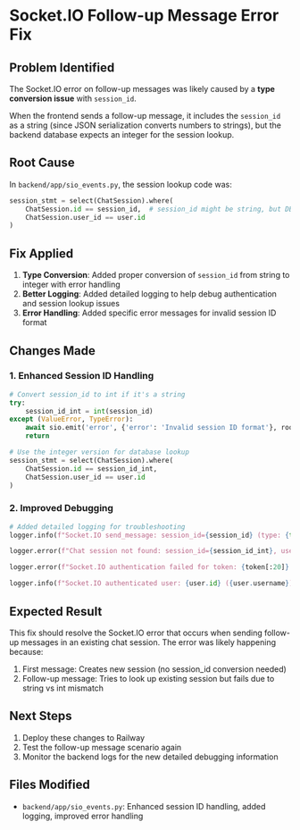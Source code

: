 # Socket.IO Follow-up Message Error Fix

## Problem Identified
The Socket.IO error on follow-up messages was likely caused by a **type conversion issue** with `session_id`. 

When the frontend sends a follow-up message, it includes the `session_id` as a string (since JSON serialization converts numbers to strings), but the backend database expects an integer for the session lookup.

## Root Cause
In `backend/app/sio_events.py`, the session lookup code was:

```python
session_stmt = select(ChatSession).where(
    ChatSession.id == session_id,  # session_id might be string, but DB expects int
    ChatSession.user_id == user.id
)
```

## Fix Applied
1. **Type Conversion**: Added proper conversion of `session_id` from string to integer with error handling
2. **Better Logging**: Added detailed logging to help debug authentication and session lookup issues
3. **Error Handling**: Added specific error messages for invalid session ID format

## Changes Made

### 1. Enhanced Session ID Handling
```python
# Convert session_id to int if it's a string
try:
    session_id_int = int(session_id)
except (ValueError, TypeError):
    await sio.emit('error', {'error': 'Invalid session ID format'}, room=sid)
    return

# Use the integer version for database lookup
session_stmt = select(ChatSession).where(
    ChatSession.id == session_id_int,
    ChatSession.user_id == user.id
)
```

### 2. Improved Debugging
```python
# Added detailed logging for troubleshooting
logger.info(f"Socket.IO send_message: session_id={session_id} (type: {type(session_id)}), message_length={len(message) if message else 0}, use_consensus={use_consensus}, models={selected_models}")

logger.error(f"Chat session not found: session_id={session_id_int}, user_id={user.id}")

logger.error(f"Socket.IO authentication failed for token: {token[:20]}...")

logger.info(f"Socket.IO authenticated user: {user.id} ({user.username})")
```

## Expected Result
This fix should resolve the Socket.IO error that occurs when sending follow-up messages in an existing chat session. The error was likely happening because:

1. First message: Creates new session (no session_id conversion needed)
2. Follow-up message: Tries to look up existing session but fails due to string vs int mismatch

## Next Steps
1. Deploy these changes to Railway
2. Test the follow-up message scenario again
3. Monitor the backend logs for the new detailed debugging information

## Files Modified
- `backend/app/sio_events.py`: Enhanced session ID handling, added logging, improved error handling

